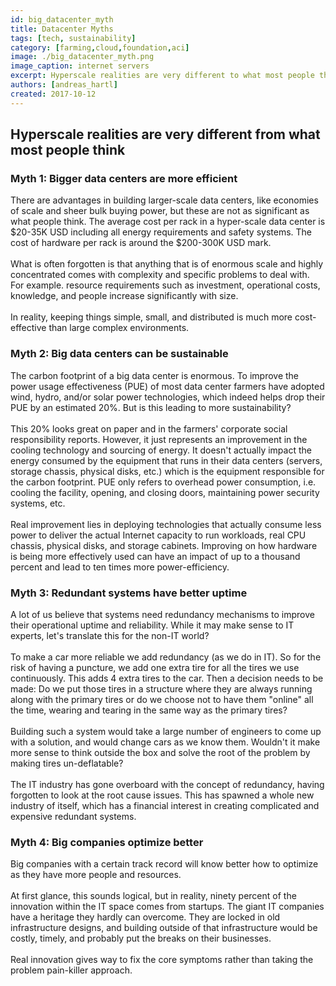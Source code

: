 ```yaml
---
id: big_datacenter_myth
title: Datacenter Myths
tags: [tech, sustainability]
category: [farming,cloud,foundation,aci]
image: ./big_datacenter_myth.png
image_caption: internet servers
excerpt: Hyperscale realities are very different to what most people think. Myth 1 - Bigger data centers are more efficient.
authors: [andreas_hartl]
created: 2017-10-12
---
```


## Hyperscale realities are very different from what most people think

### Myth 1: Bigger data centers are more efficient

There are advantages in building larger-scale data centers, like economies of scale and sheer bulk buying power, but these are not as significant as what people think. The average cost per rack in a hyper-scale data center is $20-35K USD including all energy requirements and safety systems. The cost of hardware per rack is around the $200-300K USD mark.
<br/>
<br/>
What is often forgotten is that anything that is of enormous scale and highly concentrated comes with complexity and specific problems to deal with. For example. resource requirements such as investment, operational costs, knowledge, and people increase significantly with size.
<br/>
<br/>
In reality, keeping things simple, small, and distributed is much more cost-effective than large complex environments.

### Myth 2: Big data centers can be sustainable

The carbon footprint of a big data center is enormous. To improve the power usage effectiveness (PUE) of most data center farmers have adopted wind, hydro, and/or solar power technologies, which indeed helps drop their PUE by an estimated 20%. But is this leading to more sustainability?
<br/>
<br/>
This 20% looks great on paper and in the farmers' corporate social responsibility reports. However, it just represents an improvement in the cooling technology and sourcing of energy. It doesn't actually impact the energy consumed by the equipment that runs in their data centers (servers, storage chassis, physical disks, etc.) which is the equipment responsible for the carbon footprint. PUE only refers to overhead power consumption, i.e. cooling the facility, opening, and closing doors, maintaining power security systems, etc.
<br/>
<br/>
Real improvement lies in deploying technologies that actually consume less power to deliver the actual Internet capacity to run workloads, real CPU chassis, physical disks, and storage cabinets. Improving on how hardware is being more effectively used can have an impact of up to a thousand percent and lead to ten times more power-efficiency.

### Myth 3: Redundant systems have better uptime

A lot of us believe that systems need redundancy mechanisms to improve their operational uptime and reliability. While it may make sense to IT experts, let's translate this for the non-IT world?
<br/>
<br/>
To make a car more reliable we add redundancy (as we do in IT). So for the risk of having a puncture, we add one extra tire for all the tires we use continuously. This adds 4 extra tires to the car. Then a decision needs to be made: Do we put those tires in a structure where they are always running along with the primary tires or do we choose not to have them "online" all the time, wearing and tearing in the same way as the primary tires?
<br/>
<br/>
Building such a system would take a large number of engineers to come up with a solution, and would change cars as we know them. Wouldn't it make more sense to think outside the box and solve the root of the problem by making tires un-deflatable?
<br/>
<br/>
The IT industry has gone overboard with the concept of redundancy, having forgotten to look at the root cause issues. This has spawned a whole new industry of itself, which has a financial interest in creating complicated and expensive redundant systems.

### Myth 4: Big companies optimize better

Big companies with a certain track record will know better how to optimize as they have more people and resources.
<br/>
<br/>
At first glance, this sounds logical, but in reality, ninety percent of the innovation within the IT space comes from startups. The giant IT companies have a heritage they hardly can overcome. They are locked in old infrastructure designs, and building outside of that infrastructure would be costly, timely, and probably put the breaks on their businesses.
<br/>
<br/>
Real innovation gives way to fix the core symptoms rather than taking the problem pain-killer approach.
